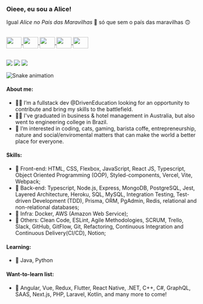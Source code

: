 <div align="left" >
<h3>Oieee, eu sou a Alice!</h3>
<p>Igual <i>Alice no País das Maravilhas</i> 🍄 só que sem o país das maravilhas 🙃</p>
</div>

<div align="left">
  <a href="https://github.com/allipski">
</div>

<div style="display: inline_block"><br>	
  <img align="center" height="30" width="40" src="https://cdn.jsdelivr.net/gh/devicons/devicon/icons/javascript/javascript-original.svg" />
	<img align="center" height="30" width="40" src="https://cdn.jsdelivr.net/gh/devicons/devicon/icons/typescript/typescript-original.svg" />
	<img align="center" height="30" width="40" src="https://cdn.jsdelivr.net/gh/devicons/devicon/icons/react/react-original.svg" />
	<img align="center" height="30" width="40" src="https://cdn.jsdelivr.net/gh/devicons/devicon/icons/html5/html5-original.svg" />
	<img align="center" height="30" width="40" src="https://cdn.jsdelivr.net/gh/devicons/devicon/icons/css3/css3-original.svg" />
            
  ##
 
<div> 
 <a href="https://discord.com/users/238106094755512323" target="_blank"><img src="https://img.shields.io/badge/Discord-7289DA?style=for-the-badge&logo=discord&logoColor=white" target="_blank"></a> 
 <a href = "mailto:alicematobalipski@gmail.com"><img src="https://img.shields.io/badge/-Gmail-%23333?style=for-the-badge&logo=gmail&logoColor=white" target="_blank"></a>
 <a href="https://www.linkedin.com/in/alice-lipski/" target="_blank"><img src="https://img.shields.io/badge/-LinkedIn-%230077B5?style=for-the-badge&logo=linkedin&logoColor=white" target="_blank"></a>

![Snake animation](https://github.com/allipski/allipski/blob/output/github-contribution-grid-snake.svg)
 
</div>

#### About me:
- 👩‍💻 I’m a fullstack dev @DrivenEducation looking for an opportunity to contribute and bring my skills to the battlefield.
- 👩‍🎓 I've graduated in business & hotel management in Australia, but also went to engineering college in Brazil.
- 👀 I’m interested in coding, cats, gaming, barista coffe, entrepreneurship, nature and social/enviromental matters that can make the world a better place for everyone.
	
#### Skills:
- 🦚 Front-end: HTML, CSS, Flexbox, JavaScript, React JS, Typescript, Object Oriented Programming (OOP), Styled-components, Vercel, Vite, Webpack;
- 💺 Back-end: Typescript, Node.js, Express, MongoDB, PostgreSQL, Jest, Layered Architecture, Heroku, SQL, MySQL, Integration Testing, Test-driven Development (TDD), Prisma, ORM, PgAdmin, Redis, relational and non-relational databases;
- 🏢 Infra: Docker, AWS (Amazon Web Service);
- 📌 Others: Clean Code, ESLint, Agile Methodologies, SCRUM, Trello, Slack, GitHub, GitFlow, Git, Refactoring, Continuous Integration and Continuous Delivery(CI/CD), Notion;
	
#### Learning:
- 🌱 Java, Python
	
#### Want-to-learn list:
- 📃 Angular, Vue, Redux, Flutter, React Native, .NET, C++, C#, GraphQL, SAAS, Next.js, PHP, Laravel, Kotlin, and many more to come!
<!---
allipski/allipski is a ✨ special ✨ repository because its `README.md` (this file) appears on your GitHub profile.
You can click the Preview link to take a look at your changes.
--->
